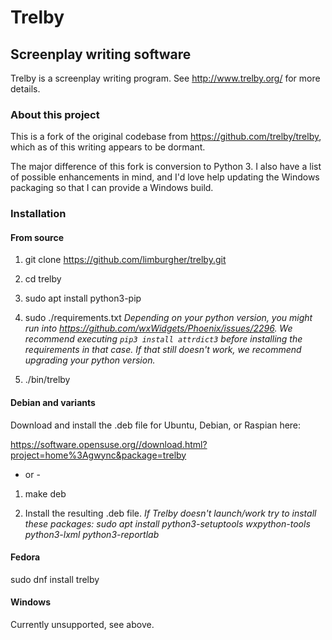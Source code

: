 # Trelby
## Screenplay writing software
Trelby is a screenplay writing program. See http://www.trelby.org/ for
more details.

### About this project
This is a fork of the original codebase from https://github.com/trelby/trelby, which as of this writing appears to be dormant.

The major difference of this fork is conversion to Python 3.  I also have a list of possible enhancements in mind, and I'd love help updating the Windows packaging so that I can provide a Windows build.

### Installation

#### From source

1. git clone https://github.com/limburgher/trelby.git

2. cd trelby

3. sudo apt install python3-pip

4. sudo ./requirements.txt
   *Depending on your python version, you might run into https://github.com/wxWidgets/Phoenix/issues/2296. We recommend executing `pip3 install attrdict3` before installing the requirements in that case. If that still doesn't work, we recommend upgrading your python version.*

5. ./bin/trelby

#### Debian and variants

Download and install the .deb file for Ubuntu, Debian, or Raspian here:

https://software.opensuse.org//download.html?project=home%3Agwync&package=trelby

- or -

1. make deb

2. Install the resulting .deb file.
   *If Trelby doesn't launch/work try to install these packages: sudo apt install python3-setuptools wxpython-tools python3-lxml python3-reportlab*

#### Fedora

sudo dnf install trelby

#### Windows

Currently unsupported, see above.
